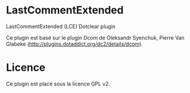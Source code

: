 LastCommentExtended
===================

LastCommentExtended (LCE)  Dotclear plugin

Ce plugin est basé sur le plugin Dcom de Oleksandr Syenchuk, Pierre Van Glabeke (http://plugins.dotaddict.org/dc2/details/dcom).


Licence
===================
Ce plugin est placé sous la licence GPL v2.
